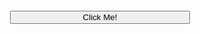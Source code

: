 <div align="center">
  <img src="https://media.tenor.com/GfSX-u7VGM4AAAAC/coding.gif" with="700"/>
</div>

<!DOCTYPE html>
<html lang="en">
<head>
<meta charset="UTF-8">
<meta name="viewport" content="width=device-width, initial-scale=1.0">
<title>Crazy Buttons</title>
<style>
  body, .jumbotron { padding: 30px; }
  .text-giant      { font-size: 40px; }
  .btn-crazy       {
    position: absolute;
    top: 30px;
    left: 35%;
    width: 30%;
    transition: 0.1s ease all;
    text-align: center;
  }
</style>
</head>
<body>
  <button type="button" class="btn-crazy btn btn-lg btn-danger" onmouseenter="goCrazy.call(this)">
    Click Me!
  </button>
  <button type="button" class="btn-crazy btn btn-lg btn-primary" onmouseenter="goCrazy.call(this)">
    Click Me!
  </button>
  <button type="button" class="btn-crazy btn btn-lg btn-success" onmouseenter="goCrazy.call(this)">
    Click Me!
  </button>
  
  <script>
    function goCrazy() {
      const offsetLeft = Math.random() * (window.innerWidth - this.clientWidth);
      const offsetTop  = Math.random() * (window.innerHeight - this.clientHeight);
  
      console.log(offsetLeft, offsetTop);
  
      this.style.top = offsetTop + 'px';
      this.style.left = offsetLeft + 'px';
    }
  </script>
</body>
</html>
